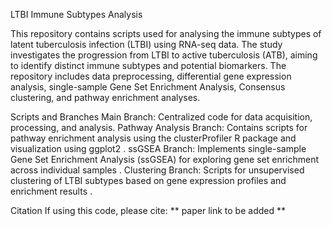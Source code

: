 LTBI Immune Subtypes Analysis

This repository contains scripts used for analysing the immune subtypes of latent tuberculosis infection (LTBI) using RNA-seq data. The study investigates the progression from LTBI to active tuberculosis (ATB), aiming to identify distinct immune subtypes and potential biomarkers. The repository includes data preprocessing, differential gene expression analysis,  single-sample Gene Set Enrichment Analysis, Consensus clustering, and pathway enrichment analyses.

Scripts and Branches
Main Branch: Centralized code for data acquisition, processing, and analysis.
Pathway Analysis Branch: Contains scripts for pathway enrichment analysis using the clusterProfiler R package and visualization using ggplot2 .
ssGSEA Branch: Implements single-sample Gene Set Enrichment Analysis (ssGSEA) for exploring gene set enrichment across individual samples .
Clustering Branch: Scripts for unsupervised clustering of LTBI subtypes based on gene expression profiles and enrichment results .

Citation
If using this code, please cite:
** paper link to be added **
